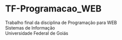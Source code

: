 # TF-Programacao_WEB

<html>Trabalho final da disciplina de Programação para WEB<br> 
Sistemas de Informação<br> 
Universidade Federal de Goiás
</html>
